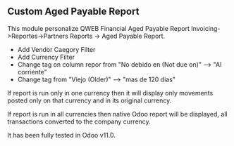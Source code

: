 Custom Aged Payable Report
--------------------------

This module personalize QWEB Financial Aged Payable Report
Invoicing->Reportes->Partners Reports -> Aged Payable Report.

  * Add Vendor Caegory Filter
  * Add Currency Filter
  * Change tag on column repor from "No debido en (Not due on)" —> "Al corriente"
  * Change tag from "Viejo (Older)" —> "mas de 120 dias"

If report is run only in one currency then it will display only movements
posted only on that currency and in its original currency.

If report is run in all currencies then native Odoo report will be displayed,
all transactions converted to the company currency.
        
It has been fully tested in Odoo v11.0.